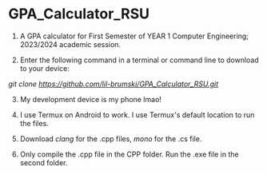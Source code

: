 # GPA_Calculator_RSU

1. A GPA calculator for First Semester of YEAR 1 Computer Engineering; 2023/2024 academic session.

2. Enter the following command in a terminal or command line to download to your device:

_git clone https://github.com/lil-brumski/GPA_Calculator_RSU.git_

3. My development device is my phone lmao! 

4. I use Termux on Android to work. I use Termux's default location to run the files.

5. Download *clang* for the .cpp files, *mono* for the .cs file.

6. Only compile the .cpp file in the CPP folder. Run the .exe file in the second folder.